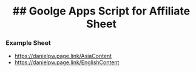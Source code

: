 <h1 align="center"> ## Goolge Apps Script for Affiliate Sheet</h1>
</div>

### Example Sheet
- https://danielpw.page.link/AsiaContent
- https://danielpw.page.link/EnglishContent

